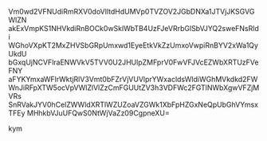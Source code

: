 Vm0wd2VFNUdiRmRXV0doVlltdHdUMVp0TVZOV2JGbDNXa1JTVjJKSGVGWlZN
akExVmpKS1NHVkdiRnBOCk0wSklWbTB4UzFJeVRrbGlSbVJYQ2sweFNsRldi
WGhoVXpKT2MxZHVSbGRpUmxwd1EyeEtkVkZzUmxoVwpiRnBYV2xWa1QyUkdU
bGxqUjNCVFlraENWVkV5TVV0U2JHUlpZMFprV0FwVFJVcEZWbXRTUzFVeFNY
aFYKYmxaWFlrWktjRlV3Vmt0bFZrVjVUVlprYWxacldsWldiWGhMVkdkd2FW
WnJiRFpXTW5ocVpVWlZlVlZzCmFGUUtZV3h3VDFWc2FGTlNWbXgwVFZjMVRs
SnRVakJYV0hCelZWWldXRTlWZUZoaVZGWk1XbFpHZGxNeQpUbGhVYmsxTFEy
MHhkbVJuUFQwS0NtWjVaZz09CgpneXU=

kym
